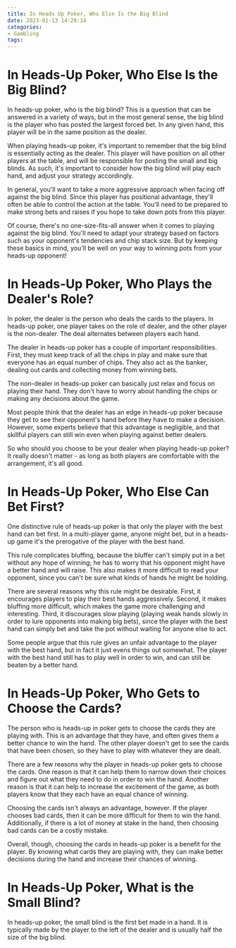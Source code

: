```yaml
---
title: In Heads Up Poker, Who Else Is the Big Blind
date: 2023-01-13 14:29:14
categories:
- Gambling
tags:
---
```



#  In Heads-Up Poker, Who Else Is the Big Blind?

In heads-up poker, who is the big blind? This is a question that can be answered in a variety of ways, but in the most general sense, the big blind is the player who has posted the largest forced bet. In any given hand, this player will be in the same position as the dealer.

When playing heads-up poker, it's important to remember that the big blind is essentially acting as the dealer. This player will have position on all other players at the table, and will be responsible for posting the small and big blinds. As such, it's important to consider how the big blind will play each hand, and adjust your strategy accordingly.

In general, you'll want to take a more aggressive approach when facing off against the big blind. Since this player has positional advantage, they'll often be able to control the action at the table. You'll need to be prepared to make strong bets and raises if you hope to take down pots from this player.

Of course, there's no one-size-fits-all answer when it comes to playing against the big blind. You'll need to adapt your strategy based on factors such as your opponent's tendencies and chip stack size. But by keeping these basics in mind, you'll be well on your way to winning pots from your heads-up opponent!

#  In Heads-Up Poker, Who Plays the Dealer's Role?

In poker, the dealer is the person who deals the cards to the players. In heads-up poker, one player takes on the role of dealer, and the other player is the non-dealer. The deal alternates between players each hand. 

The dealer in heads-up poker has a couple of important responsibilities. First, they must keep track of all the chips in play and make sure that everyone has an equal number of chips. They also act as the banker, dealing out cards and collecting money from winning bets. 

The non-dealer in heads-up poker can basically just relax and focus on playing their hand. They don't have to worry about handling the chips or making any decisions about the game. 

Most people think that the dealer has an edge in heads-up poker because they get to see their opponent's hand before they have to make a decision. However, some experts believe that this advantage is negligible, and that skillful players can still win even when playing against better dealers. 

So who should you choose to be your dealer when playing heads-up poker? It really doesn't matter - as long as both players are comfortable with the arrangement, it's all good.

#  In Heads-Up Poker, Who Else Can Bet First?

One distinctive rule of heads-up poker is that only the player with the best hand can bet first. In a multi-player game, anyone might bet, but in a heads-up game it's the prerogative of the player with the best hand.

This rule complicates bluffing, because the bluffer can't simply put in a bet without any hope of winning; he has to worry that his opponent might have a better hand and will raise. This also makes it more difficult to read your opponent, since you can't be sure what kinds of hands he might be holding.

There are several reasons why this rule might be desirable. First, it encourages players to play their best hands aggressively. Second, it makes bluffing more difficult, which makes the game more challenging and interesting. Third, it discourages slow playing (playing weak hands slowly in order to lure opponents into making big bets), since the player with the best hand can simply bet and take the pot without waiting for anyone else to act.

Some people argue that this rule gives an unfair advantage to the player with the best hand, but in fact it just evens things out somewhat. The player with the best hand still has to play well in order to win, and can still be beaten by a better hand.

#  In Heads-Up Poker, Who Gets to Choose the Cards?

The person who is heads-up in poker gets to choose the cards they are playing with. This is an advantage that they have, and often gives them a better chance to win the hand. The other player doesn't get to see the cards that have been chosen, so they have to play with whatever they are dealt.

There are a few reasons why the player in heads-up poker gets to choose the cards. One reason is that it can help them to narrow down their choices and figure out what they need to do in order to win the hand. Another reason is that it can help to increase the excitement of the game, as both players know that they each have an equal chance of winning.

Choosing the cards isn't always an advantage, however. If the player chooses bad cards, then it can be more difficult for them to win the hand. Additionally, if there is a lot of money at stake in the hand, then choosing bad cards can be a costly mistake.

Overall, though, choosing the cards in heads-up poker is a benefit for the player. By knowing what cards they are playing with, they can make better decisions during the hand and increase their chances of winning.

#  In Heads-Up Poker, What is the Small Blind?

In heads-up poker, the small blind is the first bet made in a hand. It is typically made by the player to the left of the dealer and is usually half the size of the big blind.